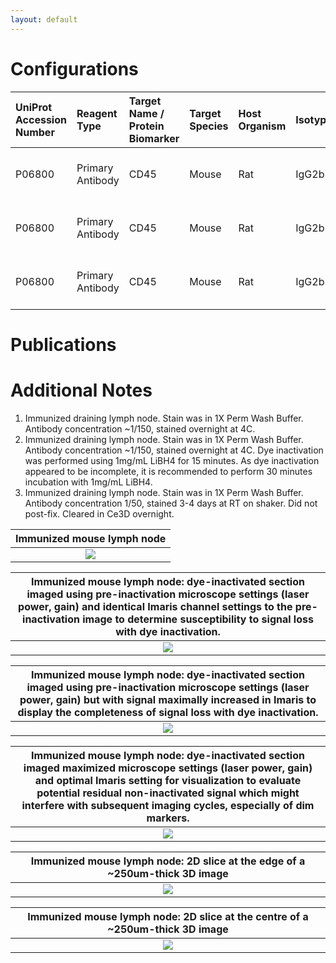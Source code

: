 ```yaml
---
layout: default
---
```


# Configurations

| UniProt Accession Number   | Reagent Type     | Target Name / Protein Biomarker   | Target Species   | Host Organism   | Isotype   | Clonality   | Vendor         |   Catalog Number | Conjugate   | RRID       | Availability   | Method                 | Tissue Preservation               | Target Tissue   | Tissue State   | Detergent             | Antigen Retrieval Conditions   | Dye Inactivation Conditions   | Recommend   | Agree                                                        | Disagree   | Contributor                                                  | Notes       |
|:---------------------------|:-----------------|:----------------------------------|:-----------------|:----------------|:----------|:------------|:---------------|-----------------:|:------------|:-----------|:---------------|:-----------------------|:----------------------------------|:----------------|:---------------|:----------------------|:-------------------------------|:------------------------------|:------------|:-------------------------------------------------------------|:-----------|:-------------------------------------------------------------|:------------|
| P06800                     | Primary Antibody | CD45                              | Mouse            | Rat             | IgG2b     | 30-F11      | BD Biosciences |           570291 | RB705       | AB_3086726 | Stock          | Multiplexed 2D Imaging | 1:4 Cytofix/Cytoperm Fixed Frozen | Lymph Node      | NA             | 1X BD PermWash Buffer | NA                             | NA                            | Yes         | [0000-0002-6863-1461](https://orcid.org/0000-0002-6863-1461) | NA         | [0000-0002-6863-1461](https://orcid.org/0000-0002-6863-1461) | [1](#notes) |
| P06800                     | Primary Antibody | CD45                              | Mouse            | Rat             | IgG2b     | 30-F11      | BD Biosciences |           570291 | RB705       | AB_3086726 | Stock          | IBEX2D Manual         | 1:4 Cytofix/Cytoperm Fixed Frozen | Lymph Node      | NA             | 1X BD PermWash Buffer | NA                             | 1 mg/ml LiBH4 15 minutes      | Yes         | [0000-0002-6863-1461](https://orcid.org/0000-0002-6863-1461) | NA         | [0000-0002-6863-1461](https://orcid.org/0000-0002-6863-1461) | [2](#notes) |
| P06800                     | Primary Antibody | CD45                              | Mouse            | Rat             | IgG2b     | 30-F11      | BD Biosciences |           570291 | RB705       | AB_3086726 | Stock          | Ce3D                   | 1:4 Cytofix/Cytoperm Fixed Frozen | Lymph Node      | NA             | 1X BD PermWash Buffer | NA                             | NA                            | Yes         | [0000-0002-6863-1461](https://orcid.org/0000-0002-6863-1461) | NA         | [0000-0002-6863-1461](https://orcid.org/0000-0002-6863-1461) | [3](#notes) |

# Publications



# Additional Notes

<a name="notes"></a>
1. Immunized draining lymph node. Stain was in 1X Perm Wash Buffer. Antibody concentration ~1/150, stained overnight at 4C.
2. Immunized draining lymph node. Stain was in 1X Perm Wash Buffer. Antibody concentration ~1/150, stained overnight at 4C. Dye inactivation was performed using 1mg/mL LiBH4 for 15 minutes. As dye inactivation appeared to be incomplete, it is recommended to perform 30 minutes incubation with 1mg/mL LiBH4.
3. Immunized draining lymph node. Stain was in 1X Perm Wash Buffer. Antibody concentration 1/50, stained 3-4 days at RT on shaker. Did not post-fix. Cleared in Ce3D overnight.

| Immunized mouse lymph node |
|:-------:|
| ![](MouseLN_CD45_RB705_2D_BD-570291.jpg) |

| Immunized mouse lymph node: dye-inactivated section imaged using pre-inactivation microscope settings (laser power, gain) and identical Imaris channel settings to the pre-inactivation image to determine susceptibility to signal loss with dye inactivation. |
|:-------:|
| ![](MouseLN_CD45_RB705_2D_LiBH4_OriginalSettings_BD-570291.jpg) |

| Immunized mouse lymph node: dye-inactivated section imaged using pre-inactivation microscope settings (laser power, gain) but with signal maximally increased in Imaris to display the completeness of signal loss with dye inactivation. |
|:-------:|
| ![](MouseLN_CD45_RB705_2D_LiBH4_HighImarisSettings_BD-570291.jpg) |

| Immunized mouse lymph node: dye-inactivated section imaged maximized microscope settings (laser power, gain) and optimal Imaris setting for visualization to evaluate potential residual non-inactivated signal which might interfere with subsequent imaging cycles, especially of dim markers. |
|:-------:|
| ![](MouseLN_CD45_RB705_2D_LiBH4_CrankedLaserGain_BD-570291.jpg) |

| Immunized mouse lymph node: 2D slice at the edge of a ~250um-thick 3D image |
|:-------:|
| ![](MouseLN_CD45_RB705_3D_Top_BD-570291.jpg) |

| Immunized mouse lymph node: 2D slice at the centre of a ~250um-thick 3D image |
|:-------:|
| ![](MouseLN_CD45_RB705_3D_Middle_BD-570291.jpg) |